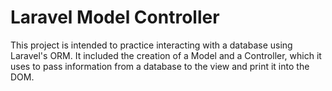 # Laravel Model Controller

This project is intended to practice interacting with a database using Laravel's ORM.
It included the creation of a Model and a Controller, which it uses to pass information from a database to the view and print it into the DOM.